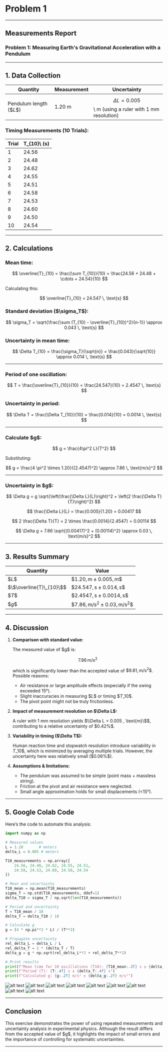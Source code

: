 # Problem 1

---

##  Measurements Report

### **Problem 1: Measuring Earth's Gravitational Acceleration with a Pendulum**

---

## **1. Data Collection**

| Quantity                | Measurement | Uncertainty                                                 |
| ----------------------- | ----------- | ----------------------------------------------------------- |
| Pendulum length $(\$L\$)$ | 1.20 m      | $$\Delta L = 0.005$$\ m (using a ruler with 1 mm resolution) |

### **Timing Measurements (10 Trials):**

| Trial | T\_{10}\ (s) |
| ----- | --------------- |
| 1     | 24.56           |
| 2     | 24.48           |
| 3     | 24.62           |
| 4     | 24.55           |
| 5     | 24.51           |
| 6     | 24.58           |
| 7     | 24.53           |
| 8     | 24.60           |
| 9     | 24.50           |
| 10    | 24.54           |

---

## **2. Calculations**

### **Mean time:**

$$
\overline{T}_{10} = \frac{\sum T_{10}}{10} = \frac{24.56 + 24.48 + \cdots + 24.54}{10}
$$

Calculating this:

$$
\overline{T}_{10} = 24.547 \, \text{s}
$$

### **Standard deviation (\$\sigma\_T\$):**

$$
\sigma_T = \sqrt{\frac{\sum (T_{10} - \overline{T}_{10})^2}{n-1}} \approx 0.043 \, \text{s}
$$

### **Uncertainty in mean time:**

$$
\Delta T_{10} = \frac{\sigma_T}{\sqrt{n}} = \frac{0.043}{\sqrt{10}} \approx 0.014 \, \text{s}
$$

---

### **Period of one oscillation:**

$$
T = \frac{\overline{T}_{10}}{10} = \frac{24.547}{10} = 2.4547 \, \text{s}
$$

### **Uncertainty in period:**

$$
\Delta T = \frac{\Delta T_{10}}{10} = \frac{0.014}{10} = 0.0014 \, \text{s}
$$

---

### **Calculate \$g\$:**

$$
g = \frac{4\pi^2 L}{T^2}
$$

Substituting:

$$
g = \frac{4 \pi^2 \times 1.20}{(2.4547)^2} \approx 7.86 \, \text{m/s}^2
$$

---

### **Uncertainty in \$g\$:**

$$
\Delta g = g \sqrt{\left(\frac{\Delta L}{L}\right)^2 + \left(2 \frac{\Delta T}{T}\right)^2}
$$

$$
\frac{\Delta L}{L} = \frac{0.005}{1.20} = 0.00417
$$

$$
2 \frac{\Delta T}{T} = 2 \times \frac{0.0014}{2.4547} = 0.00114
$$

$$
\Delta g = 7.86 \sqrt{(0.00417)^2 + (0.00114)^2} \approx 0.03 \, \text{m/s}^2
$$

---

## **3. Results Summary**

| Quantity               | Value                                           |
| ---------------------- | ----------------------------------------------- |
| $\$L\$$                  | $\$1.20 , \text{m} \pm 0.005 , \text{m}\$$        |
| $\$\overline{T}\_{10}\$$ | $\$24.547 , \text{s} \pm 0.014 , \text{s}\$$     |
| $\$T\$$                  | $\$2.4547 , \text{s} \pm 0.0014 , \text{s}\$$     |
| $\$g\$$                  | $\$7.86 , \text{m/s}^2 \pm 0.03 , \text{m/s}^2\$$ |

---

## **4. Discussion**

1. **Comparison with standard value:**

   The measured value of \$g\$ is:

   $$
   7.86 \, \text{m/s}^2
   $$

   which is significantly lower than the accepted value of $\$9.81 , \text{m/s}^2\$$. Possible reasons:

   * Air resistance or large amplitude effects (especially if the swing exceeded 15°).
   * Slight inaccuracies in measuring $\$L\$$ or timing $\$T\_{10}\$$.
   * The pivot point might not be truly frictionless.

2. **Impact of measurement resolution on \$\Delta L\$:**

   A ruler with 1 mm resolution yields $\\Delta L = 0.005 , \text{m}\$$, contributing to a relative uncertainty of \$0.42%\$.

3. **Variability in timing (\$\Delta T\$):**

   Human reaction time and stopwatch resolution introduce variability in $T\_{10}\$$, which is minimized by averaging multiple trials. However, the uncertainty here was relatively small (\$0.06%\$).

4. **Assumptions & limitations:**

   * The pendulum was assumed to be simple (point mass + massless string).
   * Friction at the pivot and air resistance were neglected.
   * Small angle approximation holds for small displacements (<15°).

---

## **5. Google Colab Code**

Here’s the code to automate this analysis:

```python
import numpy as np

# Measured values
L = 1.20       # meters
delta_L = 0.005 # meters

T10_measurements = np.array([
    24.56, 24.48, 24.62, 24.55, 24.51,
    24.58, 24.53, 24.60, 24.50, 24.54
])

# Mean and uncertainty
T10_mean = np.mean(T10_measurements)
sigma_T = np.std(T10_measurements, ddof=1)
delta_T10 = sigma_T / np.sqrt(len(T10_measurements))

# Period and uncertainty
T = T10_mean / 10
delta_T = delta_T10 / 10

# Calculate g
g = (4 * np.pi**2 * L) / (T**2)

# Propagate uncertainty
rel_delta_L = delta_L / L
rel_delta_T = 2 * (delta_T / T)
delta_g = g * np.sqrt(rel_delta_L**2 + rel_delta_T**2)

# Print results
print(f"Mean time for 10 oscillations (T10): {T10_mean:.3f} s ± {delta_T10:.3f} s")
print(f"Period (T): {T:.4f} s ± {delta_T:.4f} s")
print(f"Calculated g: {g:.2f} m/s² ± {delta_g:.2f} m/s²")
```
![alt text](image-2.png)
![alt text](<PHYSICS EXERCISE-1.gif>) 
![alt text](<PHYSICS EXERCISE-5.gif>)
![alt text](image.png) 
![alt text](<PHYSICS EXERCISE-2.gif>) 
![alt text](<PHYSICS EXERCISE-6.gif>)
![alt text](image-1.png) 
![alt text](<PHYSICS EXERCISE-3.gif>) 
![alt text](<PHYSICS EXERCISE-4.gif>)

---

## **Conclusion**

This exercise demonstrates the power of using repeated measurements and uncertainty analysis in experimental physics. Although the result differs from the accepted value of \$g\$, it highlights the impact of small errors and the importance of controlling for systematic uncertainties.

---
